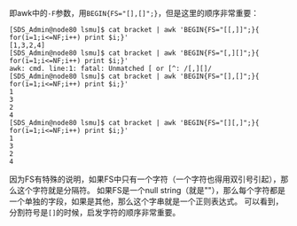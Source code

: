 即awk中的`-F`参数，用`BEGIN{FS="[],[]";}`，但是这里的顺序非常重要：
```
[SDS_Admin@node80 lsmu]$ cat bracket | awk 'BEGIN{FS="[[,]]";}{ for(i=1;i<=NF;i++) print $i;}'
[1,3,2,4]
[SDS_Admin@node80 lsmu]$ cat bracket | awk 'BEGIN{FS="[,][]";}{ for(i=1;i<=NF;i++) print $i;}'
awk: cmd. line:1: fatal: Unmatched [ or [^: /[,][]/
[SDS_Admin@node80 lsmu]$ cat bracket | awk 'BEGIN{FS="[],[]";}{ for(i=1;i<=NF;i++) print $i;}'
1
3
2
4
[SDS_Admin@node80 lsmu]$ cat bracket | awk 'BEGIN{FS="[][,]";}{ for(i=1;i<=NF;i++) print $i;}'
1
3
2
4
```
因为FS有特殊的说明，如果FS中只有一个字符（一个字符也得用双引号引起），那么这个字符就是分隔符。
如果FS是一个null string（就是""），那么每个字符都是一个单独的字段，如果是其他，那么这个字串就是一个正则表达式。
可以看到，分割符号是`[]`的时候，启发字符的顺序非常重要。
